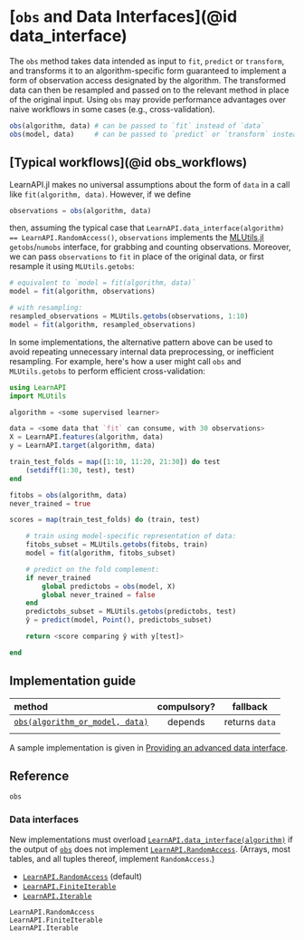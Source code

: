 # [`obs` and Data Interfaces](@id data_interface)

The `obs` method takes data intended as input to `fit`, `predict` or `transform`, and
transforms it to an algorithm-specific form guaranteed to implement a form of observation
access designated by the algorithm. The transformed data can then be resampled and passed
on to the relevant method in place of the original input. Using `obs` may provide
performance advantages over naive workflows in some cases (e.g., cross-validation).

```julia
obs(algorithm, data) # can be passed to `fit` instead of `data`
obs(model, data)     # can be passed to `predict` or `transform` instead of `data`
```

## [Typical workflows](@id obs_workflows)

LearnAPI.jl makes no universal assumptions about the form of `data` in a call
like `fit(algorithm, data)`. However, if we define

```julia
observations = obs(algorithm, data)
```

then, assuming the typical case that `LearnAPI.data_interface(algorithm) ==
LearnAPI.RandomAccess()`, `observations` implements the
[MLUtils.jl](https://juliaml.github.io/MLUtils.jl/dev/) `getobs`/`numobs` interface, for
grabbing and counting observations. Moreover, we can pass `observations` to `fit` in place
of the original data, or first resample it using `MLUtils.getobs`:

```julia
# equivalent to `model = fit(algorithm, data)`
model = fit(algorithm, observations)

# with resampling:
resampled_observations = MLUtils.getobs(observations, 1:10)
model = fit(algorithm, resampled_observations)
```

In some implementations, the alternative pattern above can be used to avoid repeating
unnecessary internal data preprocessing, or inefficient resampling.  For example, here's
how a user might call `obs` and `MLUtils.getobs` to perform efficient cross-validation:

```julia
using LearnAPI
import MLUtils

algorithm = <some supervised learner>

data = <some data that `fit` can consume, with 30 observations>
X = LearnAPI.features(algorithm, data)
y = LearnAPI.target(algorithm, data)

train_test_folds = map([1:10, 11:20, 21:30]) do test
    (setdiff(1:30, test), test)
end

fitobs = obs(algorithm, data)
never_trained = true

scores = map(train_test_folds) do (train, test)

    # train using model-specific representation of data:
    fitobs_subset = MLUtils.getobs(fitobs, train)
    model = fit(algorithm, fitobs_subset)

    # predict on the fold complement:
    if never_trained
        global predictobs = obs(model, X)
        global never_trained = false
    end
    predictobs_subset = MLUtils.getobs(predictobs, test)
    ŷ = predict(model, Point(), predictobs_subset)

    return <score comparing ŷ with y[test]>

end
```

## Implementation guide

| method                                  | compulsory? | fallback       |
|:----------------------------------------|:-----------:|:--------------:|
| [`obs(algorithm_or_model, data)`](@ref) | depends     | returns `data` |
|                                         |             |                |

A sample implementation is given in [Providing an advanced data interface](@ref). 


## Reference

```@docs
obs
```

### Data interfaces

New implementations must overload [`LearnAPI.data_interface(algorithm)`](@ref) if the
output of [`obs`](@ref) does not implement [`LearnAPI.RandomAccess`](@ref). (Arrays, most
tables, and all tuples thereof, implement `RandomAccess`.)

- [`LearnAPI.RandomAccess`](@ref) (default)
- [`LearnAPI.FiniteIterable`](@ref)
- [`LearnAPI.Iterable`](@ref)


```@docs
LearnAPI.RandomAccess
LearnAPI.FiniteIterable
LearnAPI.Iterable
```

